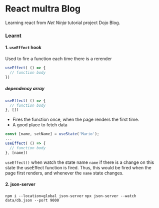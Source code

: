 # React multra Blog

Learning react from _Net Ninja_ tutorial project Dojo Blog.


### Learnt
#### 1. ```useEffect``` hook

Used to fire a function each time there is a rerender

```jsx
useEffect( () => {
  // function body
})
```
##### dependency array
```jsx
useEffect( () => {
  // function body
}, [])
```
* Fires the function once, when the page renders the first time.
* A good place to fetch data

```jsx
const [name, setName] = useState('Mario');
...
useEffect( () => {
  // function body
}, [name])
```
`useEffect()` when watch the state name `name` if there is a change on this state the useEffect function is fired.
Thus, this would be fired when the page first renders, and whenever the `name` state changes.

#### 2. json-server
```npm i --location=global json-server```
```npx json-server --watch data/db.json --port 9000```